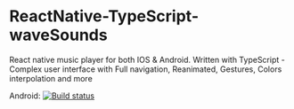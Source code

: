 # ReactNative-TypeScript-waveSounds
React native music player for both IOS &amp; Android. Written with TypeScript - Complex user interface with Full navigation, Reanimated, Gestures, Colors interpolation and more

Android: [![Build status](https://build.appcenter.ms/v0.1/apps/163a7b88-8dc9-432b-85f7-070db1646a27/branches/dev/badge)](https://appcenter.ms)
